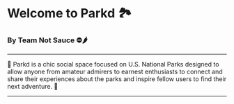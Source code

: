 # Welcome to Parkd 🏞️
### By Team Not Sauce ⛔🌶️

-----
🌲 Parkd is a chic social space focused on U.S. National Parks designed to allow anyone from amateur admirers to earnest enthusiasts to connect and share their experiences
about the parks and inspire fellow users to find their next adventure. 🌲


-----
